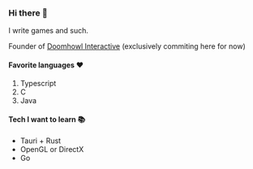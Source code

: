 ### Hi there 👋
I write games and such.

Founder of [Doomhowl Interactive](https://github.com/Doomhowl-Interactive) (exclusively commiting here for now)

#### Favorite languages ❤️
1. Typescript
2. C
3. Java

#### Tech I want to learn 📚
- Tauri + Rust
- OpenGL or DirectX
- Go
